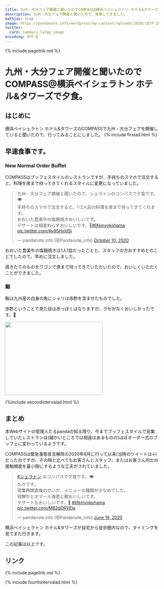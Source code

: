 ```yaml
---
title: 九州・大分フェア開催と聞いたのでCOMPASS@横浜ベイシェラトン ホテル&タワーズで夕食。  - panda大学習帳外伝
description: 九州・大分フェア開催と聞いたので、食事してきました。
mathjax: true
image: https://pandanote.info/wordpress/wp-content/uploads/2020/10/P_20201009_183524_vHDR_On_HP_a.jpg
twitter: 
  card: summary_large_image
encoding: UTF-8
---
```

{% include pagelink.md %}
# 九州・大分フェア開催と聞いたのでCOMPASS@横浜ベイシェラトン ホテル&タワーズで夕食。 
## はじめに
横浜ベイシェラトン ホテル&タワーズのCOMPASSで九州・大分フェアを開催していると聞いたので、行ってみることにしました。
{% include firstad.html %}
## 早速食事です。
### New Normal Order Buffet
COMPASSはブッフェスタイルのレストランですが、手持ちのスマホで注文すると、料理を席まで持ってきてくれるスタイルに変更になっていました。

<blockquote class="twitter-tweet"><p lang="ja" dir="ltr">九州・大分フェア開催と聞いたので、シェラトンのコンパスで夕食です。🍽️<br>手持ちのスマホで注文すると、1-2人前の料理を席まで持ってきてくれます。<br>おおいた豊美牛の塩麹焼きおいしいです。<br>デザートは相変わらずおいしいです。🍰<a href="https://twitter.com/hashtag/lifeinyokohama?src=hash&amp;ref_src=twsrc%5Etfw">#lifeinyokohama</a> <a href="https://t.co/Ay95HxIdSj">pic.twitter.com/Ay95HxIdSj</a></p>&mdash; pandanote.info (@Pandanote_info) <a href="https://twitter.com/Pandanote_info/status/1314870512766476288?ref_src=twsrc%5Etfw">October 10, 2020</a></blockquote> <script async src="https://platform.twitter.com/widgets.js" charset="utf-8"></script>

おおいた豊美牛の塩麹焼きは1人1皿だったことと、スタッフの方おすすめとのことでしたので、早めに注文しました。

焼きたてのものをワゴンで席まで持ってきていただいたので、おいしくいただくことができました。

### 鮨
鮨は九州産の白身の魚にシャリは赤酢を含ませたものでした。

赤酢ということで見た目は赤っぽくはなりますが、クセがなくおいしかったです。&#x1f363;

<a href="https://pandanote.info/?attachment_id=6846"><img src="https://pandanote.info/wordpress/wp-content/uploads/2020/10/P_20201009_185506_vHDR_On_HP-scaled.jpg" width="320" height="240"/></a>

{%include secondintervalad.html %}

## まとめ
本Webサイトの管理人たるpandaの知る限り、今までブッフェスタイルで営業していたレストランは(細かいところでは相違はあるものの)ほぼオーダー式のブッフェに変わっているようです。

COMPASSは緊急事態宣言解除の2020年6月に行って以来(当時のツイートは↓)だったのですが、その時と比べてもお客さんとスタッフ、またはお客さん同士の接触頻度を最小限にするような工夫がされていました。

<blockquote class="twitter-tweet"><p lang="ja" dir="ltr"><a href="https://twitter.com/hashtag/%E3%82%B7%E3%82%A7%E3%83%A9%E3%83%88%E3%83%B3?src=hash&amp;ref_src=twsrc%5Etfw">#シェラトン</a> のコンパスで夕食です。🍽️<br>久々です。<br>営業再開直後のせいか、メニューの種類が少なめでした。<br>飛騨牛とオマール海老と鮑おいしいです。<br>デザートもおいしいです。🍰 <a href="https://twitter.com/hashtag/lifeinyokohama?src=hash&amp;ref_src=twsrc%5Etfw">#lifeinyokohama</a> <a href="https://t.co/M82dDRVEIe">pic.twitter.com/M82dDRVEIe</a></p>&mdash; pandanote.info (@Pandanote_info) <a href="https://twitter.com/Pandanote_info/status/1273952690649722880?ref_src=twsrc%5Etfw">June 19, 2020</a></blockquote> <script async src="https://platform.twitter.com/widgets.js" charset="utf-8"></script>

横浜ベイシェラトン ホテル&タワーズが自宅から徒歩圏内なので、タイミングを見てまた行きます。

この記事は以上です。
## リンク
{% include pagelink.md %}

{% include fourthintervalad.html %}

